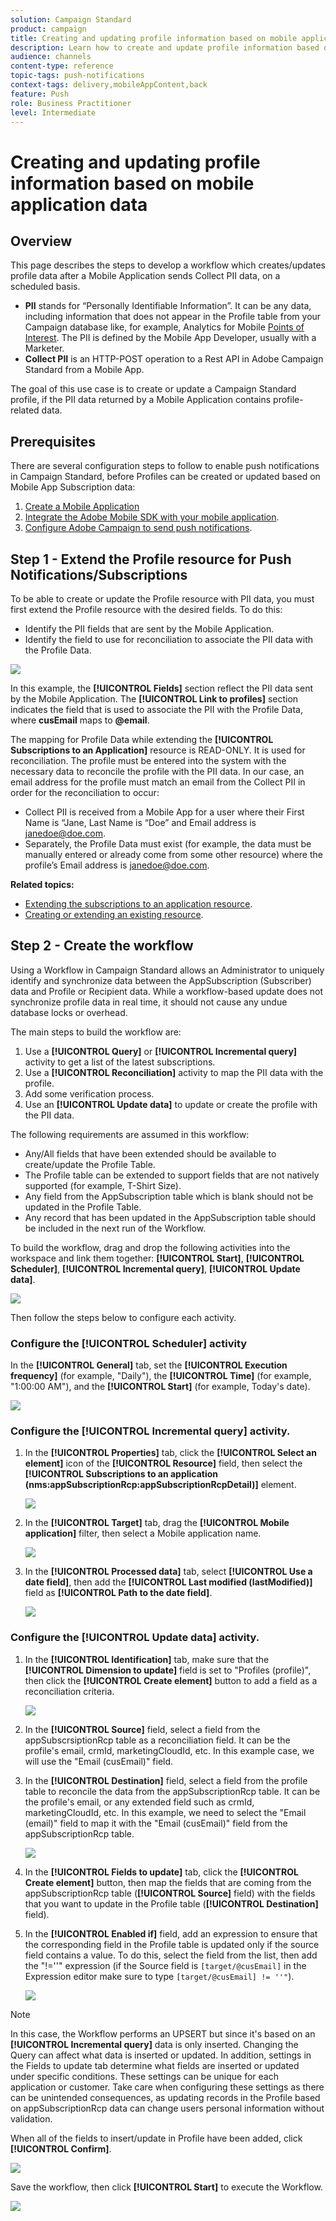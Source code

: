 ```yaml
---
solution: Campaign Standard
product: campaign
title: Creating and updating profile information based on mobile application data
description: Learn how to create and update profile information based on mobile application data.
audience: channels
content-type: reference
topic-tags: push-notifications
context-tags: delivery,mobileAppContent,back
feature: Push
role: Business Practitioner
level: Intermediate
---
```


# Creating and updating profile information based on mobile application data

## Overview

This page describes the steps to develop a workflow which creates/updates profile data after a Mobile Application sends Collect PII data, on a scheduled basis.

* **PII** stands for “Personally Identifiable Information”. It can be any data, including information that does not appear in the Profile table from your Campaign database like, for example, Analytics for Mobile [Points of Interest](../../integrating/using/about-campaign-points-of-interest-data-integration.md). The PII is defined by the Mobile App Developer, usually with a Marketer.
* **Collect PII** is an HTTP-POST operation to a Rest API in Adobe Campaign Standard from a Mobile App.

The goal of this use case is to create or update a Campaign Standard profile, if the PII data returned by a Mobile Application contains profile-related data.

## Prerequisites

There are several configuration steps to follow to enable push notifications in Campaign Standard, before Profiles can be created or updated based on Mobile App Subscription data:

1. [Create a Mobile Application](../../administration/using/configuring-a-mobile-application.md)
1. [Integrate the Adobe Mobile SDK with your mobile application](https://helpx.adobe.com/campaign/kb/integrate-mobile-sdk.html).
1. [Configure Adobe Campaign to send push notifications](https://helpx.adobe.com/campaign/kb/configuring-app-sdkv4.html).

## Step 1 - Extend the Profile resource for Push Notifications/Subscriptions

To be able to create or update the Profile resource with PII data, you must first extend the Profile resource with the desired fields. To do this:

* Identify the PII fields that are sent by the Mobile Application.
* Identify the field to use for reconciliation to associate the PII data with the Profile Data.

![](assets/update_profile1.png)

In this example, the **[!UICONTROL Fields]** section reflect the PII data sent by the Mobile Application. The **[!UICONTROL Link to profiles]** section indicates the field that is used to associate the PII with the Profile Data, where **cusEmail** maps to **@email**.

The mapping for Profile Data while extending the **[!UICONTROL Subscriptions to an Application]** resource is READ-ONLY. It is used for reconciliation. The profile must be entered into the system with the necessary data to reconcile the profile with the PII data. In our case, an email address for the profile must match an email from the Collect PII in order for the reconciliation to occur:

* Collect PII is received from a Mobile App for a user where their First Name is “Jane, Last Name is “Doe” and Email address is janedoe@doe.com.
* Separately, the Profile Data must exist (for example, the data must be manually entered or already come from some other resource) where the profile’s Email address is janedoe@doe.com.

**Related topics:**

* [Extending the subscriptions to an application resource](../../developing/using/extending-the-subscriptions-to-an-application-resource.md).
* [Creating or extending an existing resource](../../developing/using/key-steps-to-add-a-resource.md).

## Step 2 - Create the workflow

Using a Workflow in Campaign Standard allows an Administrator to uniquely identify and synchronize data between the AppSubscription (Subscriber) data and Profile or Recipient data. While a workflow-based update does not synchronize profile data in real time, it should not cause any undue database locks or overhead.

The main steps to build the workflow are:

1. Use a **[!UICONTROL Query]** or **[!UICONTROL Incremental query]** activity to get a list of the latest subscriptions.
1. Use a **[!UICONTROL Reconciliation]** activity to map the PII data with the profile.
1. Add some verification process.
1. Use an **[!UICONTROL Update data]** to update or create the profile with the PII data.

The following requirements are assumed in this workflow:

* Any/All fields that have been extended should be available to create/update the Profile Table.
* The Profile table can be extended to support fields that are not natively supported (for example, T-Shirt Size).
* Any field from the AppSubscription table which is blank should not be updated in the Profile Table.
* Any record that has been updated in the AppSubscription table should be included in the next run of the Workflow.

To build the workflow, drag and drop the following activities into the workspace and link them together: **[!UICONTROL Start]**, **[!UICONTROL Scheduler]**, **[!UICONTROL Incremental query]**, **[!UICONTROL Update data]**.

 ![](assets/update_profile0.png)

Then follow the steps below to configure each activity.

### Configure the **[!UICONTROL Scheduler]** activity

In the **[!UICONTROL General]** tab, set the **[!UICONTROL Execution frequency]** (for example, "Daily"), the **[!UICONTROL Time]** (for example, "1:00:00 AM"), and the **[!UICONTROL Start]** (for example, Today's date).

![](assets/update_profile2.png)

### Configure the **[!UICONTROL Incremental query]** activity.

1. In the **[!UICONTROL Properties]** tab, click the **[!UICONTROL Select an element]** icon of the **[!UICONTROL Resource]** field, then select the **[!UICONTROL Subscriptions to an application (nms:appSubscriptionRcp:appSubscriptionRcpDetail)]** element.

    ![](assets/update_profile3.png)

1. In the **[!UICONTROL Target]** tab, drag the **[!UICONTROL Mobile application]** filter, then select a Mobile application name.

    ![](assets/update_profile4.png)

1. In the **[!UICONTROL Processed data]** tab, select **[!UICONTROL Use a date field]**, then add the **[!UICONTROL Last modified (lastModified)]**  field as **[!UICONTROL Path to the date field]**.

    ![](assets/update_profile5.png)

### Configure the **[!UICONTROL Update data]** activity.

1. In the **[!UICONTROL Identification]** tab, make sure that the **[!UICONTROL Dimension to update]** field is set to "Profiles (profile)", then click the **[!UICONTROL Create element]** button to add a field as a reconciliation criteria.

    ![](assets/update_profile_createelement.png)

1. In the **[!UICONTROL Source]** field, select a field from the appSubscrsiptionRcp table as a reconciliation field. It can be the profile's email, crmId, marketingCloudId, etc. In this example case, we will use the "Email (cusEmail)" field.

1. In the **[!UICONTROL Destination]** field, select a field from the profile table to reconcile the data from the appSubscriptionRcp table. It can be the profile's email, or any extended field such as crmId, marketingCloudId, etc. In this example, we need to select the "Email (email)" field to map it with the "Email (cusEmail)" field from the appSubscriptionRcp table.

    ![](assets/update_profile7.png)

1. In the **[!UICONTROL Fields to update]** tab, click the **[!UICONTROL Create element]** button, then map the fields that are coming from the appSubscriptionRcp table (**[!UICONTROL Source]** field) with the fields that you want to update in the Profile table (**[!UICONTROL Destination]** field).

1. In the **[!UICONTROL Enabled if]** field, add an expression to ensure that the corresponding field in the Profile table is updated only if the source field contains a value. To do this, select the field from the list, then add the "!=''" expression (if the Source field is `[target/@cusEmail]` in the Expression editor make sure to type `[target/@cusEmail] != ''"`).

    ![](assets/update_profile8.png)

>[!NOTE]
>
>In this case, the Workflow performs an UPSERT but since it's based on an **[!UICONTROL Incremental query]** data is only inserted. Changing the Query can affect what data is inserted or updated.
>In addition, settings in the Fields to update tab determine what fields are inserted or updated under specific conditions. These settings can be unique for each application or customer.
>Take care when configuring these settings as there can be unintended consequences, as updating records in the Profile based on appSubscriptionRcp data can change users personal information without validation.

When all of the fields to insert/update in Profile have been added, click **[!UICONTROL Confirm]**.

![](assets/update_profile9.png)

Save the workflow, then click **[!UICONTROL Start]** to execute the Workflow.

![](assets/update_profile10.png)
